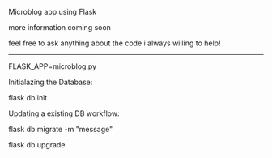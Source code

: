 Microblog app using Flask

more information coming soon

feel free to ask anything about the code i always willing to help!

---

FLASK_APP=microblog.py

Initialazing the Database:

flask db init

Updating a existing DB workflow:

flask db migrate -m "message"

flask db upgrade
